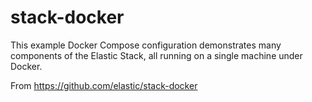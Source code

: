 # stack-docker
This example Docker Compose configuration demonstrates many components of the
Elastic Stack, all running on a single machine under Docker.

From https://github.com/elastic/stack-docker
